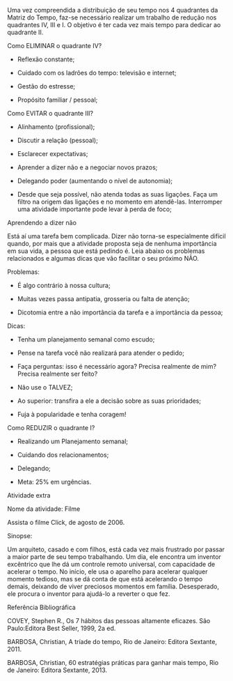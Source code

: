 Uma vez compreendida a distribuição de seu tempo nos 4 quadrantes da Matriz do Tempo, faz-se necessário realizar um trabalho de redução nos quadrantes IV, III e I. O objetivo é ter cada vez mais tempo para dedicar ao quadrante II.

Como ELIMINAR o quadrante IV?

- Reflexão constante;

- Cuidado com os ladrões do tempo: televisão e internet;

- Gestão do estresse;

- Propósito familiar / pessoal;

Como EVITAR o quadrante III?

- Alinhamento (profissional);

- Discutir a relação (pessoal);

- Esclarecer expectativas;

- Aprender a dizer não e a negociar novos prazos;

- Delegando poder (aumentando o nível de autonomia);

- Desde que seja possível, não atenda todas as suas ligações. Faça um filtro na origem das ligações e no momento em atendê-las. Interromper uma atividade importante pode levar à perda de foco;

Aprendendo a dizer não

Está aí uma tarefa bem complicada. Dizer não torna-se especialmente difícil quando, por mais que a atividade proposta seja de nenhuma importância em sua vida, a pessoa que está pedindo é. Leia abaixo os problemas relacionados e algumas dicas que vão facilitar o seu próximo NÃO.

Problemas: 

- É algo contrário à nossa cultura;

- Muitas vezes passa antipatia, grosseria ou falta de atenção;

- Dicotomia entre a não importância da tarefa e a importância da pessoa;

Dicas: 

- Tenha um planejamento semanal como escudo;

- Pense na tarefa você não realizará para atender o pedido;

- Faça perguntas: isso é necessário agora? Precisa realmente de mim? Precisa realmente ser feito?

- Não use o TALVEZ;

- Ao superior: transfira a ele a decisão sobre as suas prioridades;

- Fuja à popularidade e tenha coragem!

Como REDUZIR o quadrante I?

- Realizando um Planejamento semanal;

- Cuidando dos relacionamentos;

- Delegando;

- Meta: 25% em urgências.

 

 

Atividade extra

Nome da atividade: Filme

Assista o filme Click, de agosto de 2006.

Sinopse: 

Um arquiteto, casado e com filhos, está cada vez mais frustrado por passar a maior parte de seu tempo trabalhando. Um dia, ele encontra um inventor excêntrico que lhe dá um controle remoto universal, com capacidade de acelerar o tempo. No início, ele usa o aparelho para acelerar qualquer momento tedioso, mas se dá conta de que está acelerando o tempo demais, deixando de viver preciosos momentos em família. Desesperado, ele procura o inventor para ajudá-lo a reverter o que fez.

 

Referência Bibliográfica

COVEY, Stephen R., Os 7 hábitos das pessoas altamente eficazes. São Paulo:Editora Best Seller, 1999, 2a ed.

BARBOSA, Christian, A tríade do tempo, Rio de Janeiro: Editora Sextante, 2011.

BARBOSA, Christian, 60 estratégias práticas para ganhar mais tempo, Rio de Janeiro: Editora Sextante, 2013.
